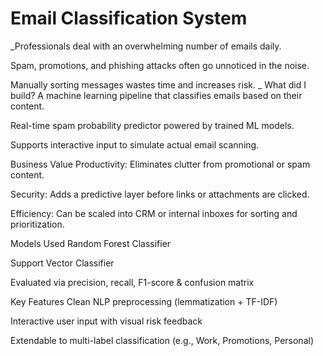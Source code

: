 #  Email Classification System

_Professionals deal with an overwhelming number of emails daily.

Spam, promotions, and phishing attacks often go unnoticed in the noise.

Manually sorting messages wastes time and increases risk.
_
What did I build?
A machine learning pipeline that classifies emails based on their content.

Real-time spam probability predictor powered by trained ML models.

Supports interactive input to simulate actual email scanning.

 Business Value
Productivity: Eliminates clutter from promotional or spam content.

Security: Adds a predictive layer before links or attachments are clicked.

Efficiency: Can be scaled into CRM or internal inboxes for sorting and prioritization.

 Models Used
Random Forest Classifier

Support Vector Classifier

Evaluated via precision, recall, F1-score & confusion matrix

Key Features
Clean NLP preprocessing (lemmatization + TF-IDF)

Interactive user input with visual risk feedback

Extendable to multi-label classification (e.g., Work, Promotions, Personal)

